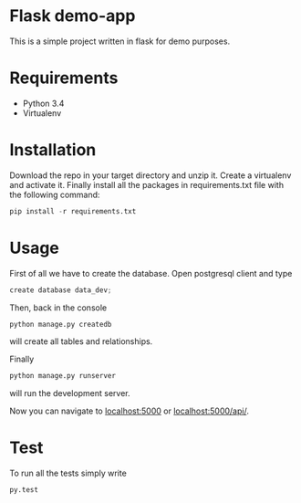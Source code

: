 # Flask demo-app
This is a simple project written in flask for demo purposes.

# Requirements
+ Python 3.4
+ Virtualenv

# Installation
Download the repo in your target directory and unzip it. Create a virtualenv and activate it. Finally install all the packages in requirements.txt file with the following command:
```python
pip install -r requirements.txt
```

# Usage
First of all we have to create the database. Open postgresql client and type 
```python
create database data_dev;
```
Then, back in the console
```python
python manage.py createdb
```
will create all tables and relationships.

Finally 
```python
python manage.py runserver
```
will run the development server.

Now you can navigate to [localhost:5000](http://localhost:5000) or [localhost:5000/api/](http://localhost:5000/api/).

# Test
To run all the tests simply write 
```python
py.test
```